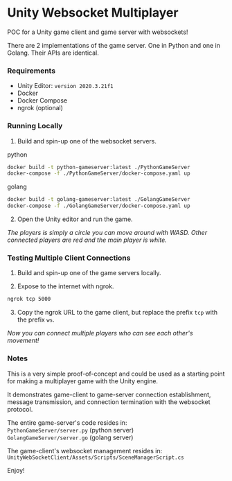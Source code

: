 # Unity Websocket Multiplayer

POC for a Unity game client and game server with websockets!

There are 2 implementations of the game server. One in Python and one in 
Golang. Their APIs are identical.


### Requirements
- Unity Editor: `version 2020.3.21f1`
- Docker
- Docker Compose
- ngrok (optional)


### Running Locally

1. Build and spin-up one of the websocket servers.

python
```sh
docker build -t python-gameserver:latest ./PythonGameServer
docker-compose -f ./PythonGameServer/docker-compose.yaml up
```

golang
```sh
docker build -t golang-gameserver:latest ./GolangGameServer
docker-compose -f ./GolangGameServer/docker-compose.yaml up
```

2. Open the Unity editor and run the game.

*The players is simply a circle you can move around with WASD. Other connected*
*players are red and the main player is white.*


### Testing Multiple Client Connections

1. Build and spin-up one of the game servers locally.

2. Expose to the internet with ngrok.
```sh
ngrok tcp 5000
```

3. Copy the ngrok URL to the game client, but replace the prefix `tcp` with the
prefix `ws`.

*Now you can connect multiple players who can see each other's movement!*


### Notes

This is a very simple proof-of-concept and could be used as a starting point for 
making a multiplayer game with the Unity engine.

It demonstrates game-client to game-server connection establishment, message 
transmission, and connection termination with the websocket protocol.

The entire game-server's code resides in:  
`PythonGameServer/server.py` (python server)  
`GolangGameServer/server.go` (golang server)

The game-client's websocket management resides in:  
`UnityWebSocketClient/Assets/Scripts/SceneManagerScript.cs`

Enjoy!
